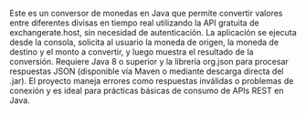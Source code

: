 Este es un conversor de monedas en Java que permite convertir valores entre diferentes divisas en tiempo real utilizando la API gratuita de exchangerate.host, sin necesidad de autenticación. La aplicación se ejecuta desde la consola, solicita al usuario la moneda de origen, la moneda de destino y el monto a convertir, y luego muestra el resultado de la conversión. Requiere Java 8 o superior y la librería org.json para procesar respuestas JSON (disponible vía Maven o mediante descarga directa del .jar).
El proyecto maneja errores como respuestas inválidas o problemas de conexión y es ideal para prácticas básicas de consumo de APIs REST en Java.

